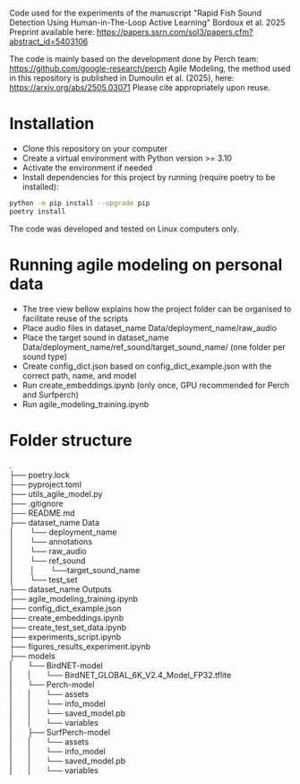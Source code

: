 Code used for the experiments of the manuscript "Rapid Fish Sound Detection Using Human-in-The-Loop Active Learning" Bordoux et al. 2025
Preprint available here: https://papers.ssrn.com/sol3/papers.cfm?abstract_id=5403106

The code is mainly based on the development done by Perch team:
https://github.com/google-research/perch
Agile Modeling, the method used in this repository is published in Dumoulin et al. (2025), here:  https://arxiv.org/abs/2505.03071
Please cite appropriately upon reuse.

# Installation
- Clone this repository on your computer
- Create a virtual environment with Python version >= 3.10
- Activate the environment if needed
- Install dependencies for this project by running (require poetry to be installed):

```bash
python -m pip install --upgrade pip
poetry install
```
The code was developed and tested on Linux computers only.

# Running agile modeling on personal data
- The tree view bellow explains how the project folder can be organised to facilitate reuse of the scripts
- Place audio files in dataset_name Data/deployment_name/raw_audio
- Place the target sound in dataset_name Data/deployment_name/ref_sound/target_sound_name/ (one folder per sound type)
- Create config_dict.json based on config_dict_example.json with the correct path, name, and model
- Run create_embeddings.ipynb (only once, GPU recommended for Perch and Surfperch)
- Run agile_modeling_training.ipynb

# Folder structure
.  
├── poetry.lock  
├── pyproject.toml  
├── utils_agile_model.py  
├── .gitignore  
├── README.md  
├── dataset_name Data  
│&emsp;&emsp;└── deployment_name  
│&emsp;&emsp;└── annotations  
│&emsp;&emsp;└── raw_audio  
│&emsp;&emsp;└── ref_sound  
│&emsp;&emsp;│&emsp;&emsp;└──target_sound_name  
│&emsp;&emsp;└── test_set  
├── dataset_name Outputs  
├── agile_modeling_training.ipynb  
├── config_dict_example.json  
├── create_embeddings.ipynb  
├── create_test_set_data.ipynb  
├── experiments_script.ipynb  
├── figures_results_experiment.ipynb  
├── models  
|&emsp;&emsp;└── BirdNET-model  
|&emsp;&emsp;|&emsp;&emsp;└── BirdNET_GLOBAL_6K_V2.4_Model_FP32.tflite  
|&emsp;&emsp;└── Perch-model  
|&emsp;&emsp;|&emsp;&emsp;└── assets  
|&emsp;&emsp;|&emsp;&emsp;└── info_model  
|&emsp;&emsp;|&emsp;&emsp;└── saved_model.pb  
|&emsp;&emsp;|&emsp;&emsp;└── variables  
|&emsp;&emsp;├── SurfPerch-model  
|&emsp;&emsp;|&emsp;&emsp;└── assets  
|&emsp;&emsp;|&emsp;&emsp;└── info_model  
|&emsp;&emsp;|&emsp;&emsp;└── saved_model.pb  
|&emsp;&emsp;|&emsp;&emsp;└── variables  


